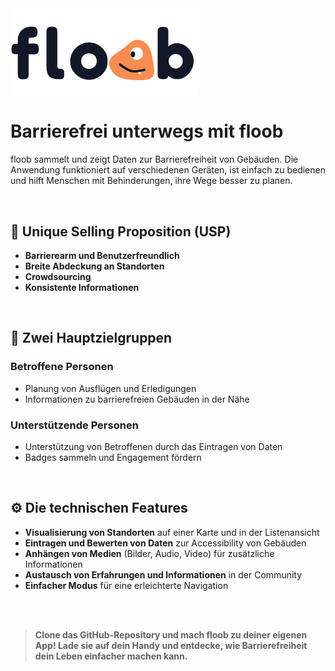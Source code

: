 <img src="client/assets/img/logo-text.png" alt="floob-Logo" width="300">


# Barrierefrei unterwegs mit floob

floob sammelt und zeigt Daten zur Barrierefreiheit von Gebäuden. Die Anwendung funktioniert auf verschiedenen Geräten, ist einfach zu bedienen und hilft Menschen mit Behinderungen, ihre Wege besser zu planen.

<br>

## 🌟 Unique Selling Proposition (USP)
- **Barrierearm und Benutzerfreundlich**  
- **Breite Abdeckung an Standorten**  
- **Crowdsourcing**  
- **Konsistente Informationen**

<br>

## 🎯 Zwei Hauptzielgruppen

### Betroffene Personen
- Planung von Ausflügen und Erledigungen  
- Informationen zu barrierefreien Gebäuden in der Nähe  

### Unterstützende Personen
- Unterstützung von Betroffenen durch das Eintragen von Daten  
- Badges sammeln und Engagement fördern  

<br>

## ⚙️ Die technischen Features
- **Visualisierung von Standorten** auf einer Karte und in der Listenansicht  
- **Eintragen und Bewerten von Daten** zur Accessibility von Gebäuden  
- **Anhängen von Medien** (Bilder, Audio, Video) für zusätzliche Informationen  
- **Austausch von Erfahrungen und Informationen** in der Community  
- **Einfacher Modus** für eine erleichterte Navigation  

<br><br>

> **Clone das GitHub-Repository und mach floob zu deiner eigenen App! Lade sie auf dein Handy und entdecke, wie Barrierefreiheit dein Leben einfacher machen kann.**

